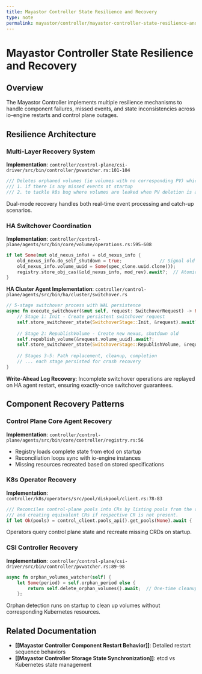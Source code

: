 ```yaml
---
title: Mayastor Controller State Resilience and Recovery
type: note
permalink: mayastor/controller/mayastor-controller-state-resilience-and-recovery
---
```


# Mayastor Controller State Resilience and Recovery

## Overview
The Mayastor Controller implements multiple resilience mechanisms to handle component failures, missed events, and state inconsistencies across io-engine restarts and control plane outages.

## Resilience Architecture

### Multi-Layer Recovery System
**Implementation**: `controller/control-plane/csi-driver/src/bin/controller/pvwatcher.rs:101-104`
```rust
/// Deletes orphaned volumes (ie volumes with no corresponding PV) which can be useful:
/// 1. if there is any missed events at startup  
/// 2. to tackle k8s bug where volumes are leaked when PV deletion is attempted before PVC
```
Dual-mode recovery handles both real-time event processing and catch-up scenarios.

### HA Switchover Coordination
**Implementation**: `controller/control-plane/agents/src/bin/core/volume/operations.rs:595-608`
```rust
if let Some(mut old_nexus_info) = old_nexus_info {
    old_nexus_info.do_self_shutdown = true;              // Signal old nexus for shutdown
    old_nexus_info.volume_uuid = Some(spec_clone.uuid.clone());
    registry.store_obj_cas(&old_nexus_info, mod_rev).await?;  // Atomic etcd update
}
```

**HA Cluster Agent Implementation**: `controller/control-plane/agents/src/bin/ha/cluster/switchover.rs`
```rust
// 5-stage switchover process with WAL persistence
async fn execute_switchover(&mut self, request: SwitchoverRequest) -> Result<(), Error> {
    // Stage 1: Init - Create persistent switchover request
    self.store_switchover_state(SwitchoverStage::Init, &request).await?;
    
    // Stage 2: RepublishVolume - Create new nexus, shutdown old
    self.republish_volume(&request.volume_uuid).await?;
    self.store_switchover_state(SwitchoverStage::RepublishVolume, &request).await?;
    
    // Stages 3-5: Path replacement, cleanup, completion
    // ... each stage persisted for crash recovery
}
```

**Write-Ahead Log Recovery**: Incomplete switchover operations are replayed on HA agent restart, ensuring exactly-once switchover guarantees.

## Component Recovery Patterns

### Control Plane Core Agent Recovery
**Implementation**: `controller/control-plane/agents/src/bin/core/controller/registry.rs:56`
- Registry loads complete state from etcd on startup
- Reconciliation loops sync with io-engine instances
- Missing resources recreated based on stored specifications

### K8s Operator Recovery  
**Implementation**: `controller/k8s/operators/src/pool/diskpool/client.rs:78-83`
```rust
/// Reconciles control-plane pools into CRs by listing pools from the control plane
/// and creating equivalent CRs if respective CR is not present.
if let Ok(pools) = control_client.pools_api().get_pools(None).await {
```
Operators query control plane state and recreate missing CRDs on startup.

### CSI Controller Recovery
**Implementation**: `controller/control-plane/csi-driver/src/bin/controller/pvwatcher.rs:89-98`
```rust
async fn orphan_volumes_watcher(self) {
    let Some(period) = self.orphan_period else {
        return self.delete_orphan_volumes().await;  // One-time cleanup on startup
    };
```
Orphan detection runs on startup to clean up volumes without corresponding Kubernetes resources.

## Related Documentation
- **[[Mayastor Controller Component Restart Behavior]]**: Detailed restart sequence behaviors
- **[[Mayastor Controller Storage State Synchronization]]**: etcd vs Kubernetes state management